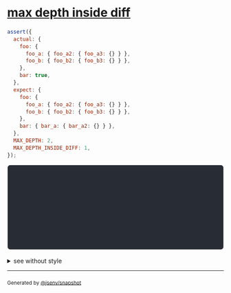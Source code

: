 # [max depth inside diff](../../object.test.js#L129)

```js
assert({
  actual: {
    foo: {
      foo_a: { foo_a2: { foo_a3: {} } },
      foo_b: { foo_b2: { foo_b3: {} } },
    },
    bar: true,
  },
  expect: {
    foo: {
      foo_a: { foo_a2: { foo_a3: {} } },
      foo_b: { foo_b2: { foo_b3: {} } },
    },
    bar: { bar_a: { bar_a2: {} } },
  },
  MAX_DEPTH: 2,
  MAX_DEPTH_INSIDE_DIFF: 1,
});
```

![img](throw.svg)

<details>
  <summary>see without style</summary>

```console
AssertionError: actual and expect are different

actual: {
  foo: { foo_a: { foo_a2: Object(1) }, foo_b: { foo_b2: Object(1) } },
  bar: true,
}
expect: {
  foo: { foo_a: { foo_a2: Object(1) }, foo_b: { foo_b2: Object(1) } },
  bar: {
    bar_a: Object(1),
  },
}
```

</details>

---
<sub>
  Generated by <a href="https://github.com/jsenv/core/tree/main/packages/independent/snapshot">@jsenv/snapshot</a>
</sub>